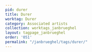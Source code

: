 ```yaml
---
pid: durer
title: Durer
worktag: Durer
category: Associated artists
collection: worktags_janbrueghel
layout: tagpage_janbrueghel
order: '051'
permalink: "/janbrueghel/tags/durer/"
---
```

